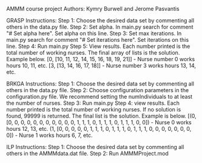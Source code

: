 AMMM course project
Authors: Kymry Burwell and Jerome Pasvantis

GRASP Instructions:
Step 1: Choose the desired data set by commenting all others in the data.py file.
Step 2: Set alpha. In main.py search for comment "# Set alpha here". Set alpha on this line.
Step 3: Set max iterations. In main.py search for comment "# Set iterations here". Set iterations on this line.
Step 4: Run main.py
Step 5: View results. Each number printed is the total number of working nurses. The final array of lists is the solution. Example below.
[0, [10, 11, 12, 14, 15, 16, 18, 19, 21]]  - Nurse number 0 works hours 10, 11, etc.
[3, [13, 14, 16, 17, 18]] - Nurse number 3 works hours 13, 14, etc.

BRKGA Instructions:
Step 1: Choose the desired data set by commenting all others in the data.py file.
Step 2: Choose configuration parameters in the configuration.py file. We recommend setting the numIndividuals to at least the number of nurses.
Step 3: Run main.py
Step 4: view results. Each number printed is the total number of working nurses. If no solution is found, 99999 is returned. The final list is the solution. Example is below.
[(0, [0, 0, 0, 0, 0, 0, 0, 0, 0, 0, 0, 1, 1, 1, 0, 1, 1, 1, 0, 1, 1, 1, 0, 0]) - Nurse 0 works hours 12, 13, etc.
(1, [0, 0, 0, 0, 0, 1, 1, 1, 0, 1, 1, 1, 0, 1, 1, 1, 0, 0, 0, 0, 0, 0, 0, 0]) - Nurse 1 works hours 6, 7, etc.

ILP Instructions:
Step 1: Choose the desired data set by commenting all others in the AMMMdata.dat file.
Step 2: Run AMMMProject.mod
